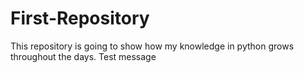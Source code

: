 # First-Repository
This repository is going to show how my knowledge in python grows throughout the days.
Test message